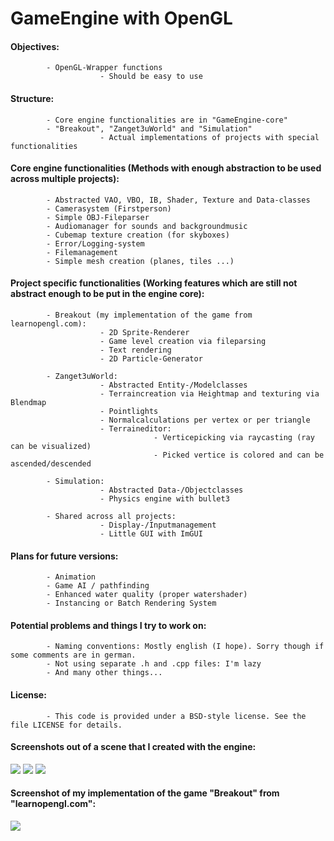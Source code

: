 # GameEngine with OpenGL

#### Objectives:
            - OpenGL-Wrapper functions
                        - Should be easy to use

#### Structure:
            - Core engine functionalities are in "GameEngine-core"
            - "Breakout", "Zanget3uWorld" and "Simulation"
                        - Actual implementations of projects with special functionalities

#### Core engine functionalities (Methods with enough abstraction to be used across multiple projects):
            - Abstracted VAO, VBO, IB, Shader, Texture and Data-classes
            - Camerasystem (Firstperson)
            - Simple OBJ-Fileparser
            - Audiomanager for sounds and backgroundmusic
            - Cubemap texture creation (for skyboxes)
            - Error/Logging-system
            - Filemanagement
            - Simple mesh creation (planes, tiles ...)

#### Project specific functionalities (Working features which are still not abstract enough to be put in the engine core): 
            - Breakout (my implementation of the game from learnopengl.com):
                        - 2D Sprite-Renderer
                        - Game level creation via fileparsing
                        - Text rendering
                        - 2D Particle-Generator
                        
            - Zanget3uWorld:
                        - Abstracted Entity-/Modelclasses
                        - Terraincreation via Heightmap and texturing via Blendmap
                        - Pointlights
                        - Normalcalculations per vertex or per triangle
                        - Terraineditor:
                                    - Verticepicking via raycasting (ray can be visualized)
                                    - Picked vertice is colored and can be ascended/descended
                                    
            - Simulation:
                        - Abstracted Data-/Objectclasses 
                        - Physics engine with bullet3
            
            - Shared across all projects:
                        - Display-/Inputmanagement
                        - Little GUI with ImGUI
                        
#### Plans for future versions:
            - Animation
            - Game AI / pathfinding
            - Enhanced water quality (proper watershader)
            - Instancing or Batch Rendering System           
            
 #### Potential problems and things I try to work on:
            - Naming conventions: Mostly english (I hope). Sorry though if some comments are in german.
            - Not using separate .h and .cpp files: I'm lazy  
            - And many other things...            
            
#### License:
            - This code is provided under a BSD-style license. See the file LICENSE for details.

#### Screenshots out of a scene that I created with the engine:

 <img src="https://user-images.githubusercontent.com/59279641/77147299-375d0f00-6a8d-11ea-9db8-0d94d04d178b.PNG"/>
 <img src="https://user-images.githubusercontent.com/59279641/77147427-7ee39b00-6a8d-11ea-86cd-6ba2ad74efff.PNG"/>
 <img src="https://user-images.githubusercontent.com/59279641/77147461-94f15b80-6a8d-11ea-82b8-0a67f637a7c7.PNG"/>  
 
 #### Screenshot of my implementation of the game "Breakout" from "learnopengl.com":
 <img src="https://user-images.githubusercontent.com/59279641/91633530-3d1a3180-e9e9-11ea-889c-74dba8e7e700.PNG"/>

